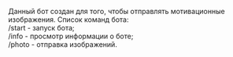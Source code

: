 Данный бот создан для того, чтобы отправлять мотивационные изображения.
Список команд бота:<br>
/start - запуск бота;<br>
/info - просмотр информации о боте;<br>
/photo - отправка изображений.
